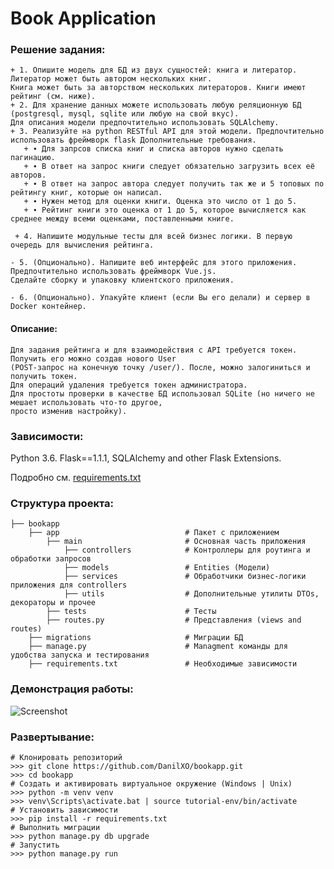# Book Application

### Решение задания:
   
    + 1. Опишите модель для БД из двух сущностей: книга и литератор. Литератор может быть автором нескольких книг. 
    Книга может быть за авторством нескольких литераторов. Книги имеют рейтинг (см. ниже).
    + 2. Для хранение данных можете использовать любую реляционную БД (postgresql, mysql, sqlite или любую на свой вкус). 
    Для описания модели предпочтительно использовать SQLAlchemy.
    + 3. Реализуйте на python RESTful API для этой модели. Предпочтительно использовать фреймворк flask Дополнительные требования.
       + ∙ Для запрсов списка книг и списка авторов нужно сделать пагинацию.
       + ∙ В ответ на запрос книги следует обязательно загрузить всех её авторов.
       + ∙ В ответ на запрос автора следует получить так же и 5 топовых по рейтингу книг, которые он написал.
       + ∙ Нужен метод для оценки книги. Оценка это число от 1 до 5.
       + ∙ Рейтинг книги это оценка от 1 до 5, которое вычисляется как среднее между всеми оценками, поставленными книге.

     + 4. Напишите модульные тесты для всей бизнес логики. В первую очередь для вычисления рейтинга.

    - 5. (Опционально). Напишите веб интерфейс для этого приложения. Предпочтительно использовать фреймворк Vue.js. 
    Сделайте сборку и упаковку клиентского приложения.

    - 6. (Опционально). Упакуйте клиент (если Вы его делали) и сервер в Docker контейнер.
#### Описание:
    Для задания рейтинга и для взаимодействия с API требуется токен. Получить его можно создав нового User 
    (POST-запрос на конечную точку /user/). После, можно залогиниться и получить токен. 
    Для операций удаления требуется токен администратора.
    Для простоты проверки в качестве БД использовал SQLite (но ничего не мешает использовать что-то другое, 
    просто изменив настройку).

### Зависимости:
   Python 3.6. Flask==1.1.1, SQLAlchemy and other Flask Extensions.
   
   Подробно см. [requirements.txt](https://github.com/DanilXO/bookapp/blob/master/requirements.txt)
   
### Структура проекта:
    ├── bookapp
        ├── app                            # Пакет с приложением
            ├── main                       # Основная часть приложения
                ├── controllers            # Контроллеры для роутинга и обработки запросов
                ├── models                 # Entities (Модели)
                ├── services               # Обработчики бизнес-логики приложения для controllers
                ├── utils                  # Дополнительные утилиты DTOs, декораторы и прочее
            ├── tests                      # Тесты
            ├── routes.py                  # Представления (views and routes)
        ├── migrations                     # Миграции БД
        ├── manage.py                      # Managment команды для удобства запуска и тестирования                           
        ├── requirements.txt               # Необходимые зависимости
    
### Демонстрация работы:
![Screenshot](http://dl3.joxi.net/drive/2019/12/15/0038/4064/2539488/88/d2a56c16e0.png)

### Развертывание:
    # Клонировать репозиторий
    >>> git clone https://github.com/DanilXO/bookapp.git
    >>> cd bookapp
    # Создать и активировать виртуальное окружение (Windows | Unix)
    >>> python -m venv venv
    >>> venv\Scripts\activate.bat | source tutorial-env/bin/activate
    # Установить зависимости
    >>> pip install -r requirements.txt
    # Выполнить миграции
    >>> python manage.py db upgrade
    # Запустить
    >>> python manage.py run